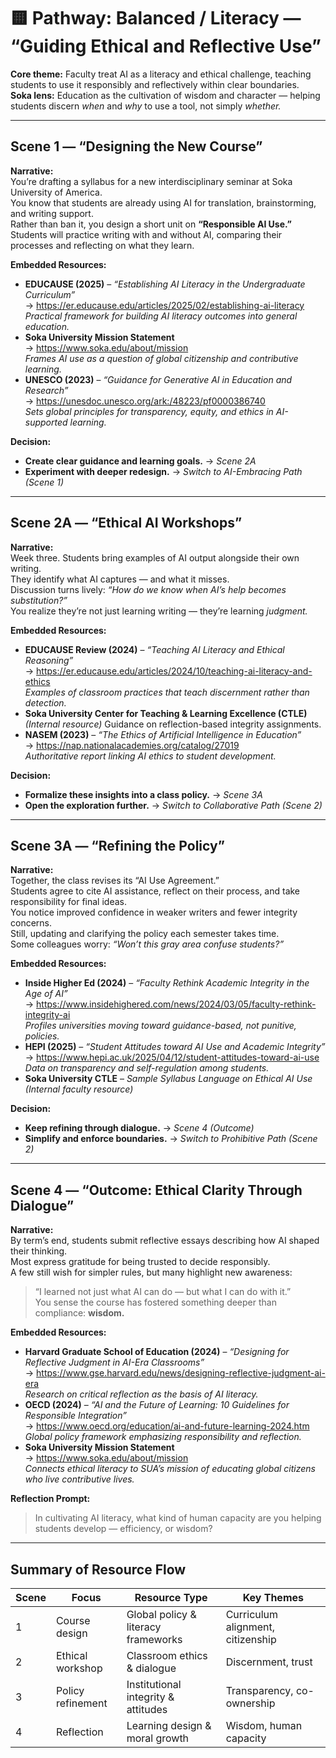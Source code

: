 # 🟨 Pathway: Balanced / Literacy — “Guiding Ethical and Reflective Use”

**Core theme:** Faculty treat AI as a literacy and ethical challenge, teaching students to use it responsibly and reflectively within clear boundaries.  
**Soka lens:** Education as the cultivation of wisdom and character — helping students discern *when* and *why* to use a tool, not simply *whether.*

---

## Scene 1 — “Designing the New Course”

**Narrative:**  
You’re drafting a syllabus for a new interdisciplinary seminar at Soka University of America.  
You know that students are already using AI for translation, brainstorming, and writing support.  
Rather than ban it, you design a short unit on **“Responsible AI Use.”**  
Students will practice writing with and without AI, comparing their processes and reflecting on what they learn.

**Embedded Resources:**  
- **EDUCAUSE (2025)** – *“Establishing AI Literacy in the Undergraduate Curriculum”*  
  → https://er.educause.edu/articles/2025/02/establishing-ai-literacy  
  *Practical framework for building AI literacy outcomes into general education.*  
- **Soka University Mission Statement**  
  → https://www.soka.edu/about/mission  
  *Frames AI use as a question of global citizenship and contributive learning.*  
- **UNESCO (2023)** – *“Guidance for Generative AI in Education and Research”*  
  → https://unesdoc.unesco.org/ark:/48223/pf0000386740  
  *Sets global principles for transparency, equity, and ethics in AI-supported learning.*

**Decision:**  
- **Create clear guidance and learning goals.** → *Scene 2A*  
- **Experiment with deeper redesign.** → *Switch to AI-Embracing Path (Scene 1)*  

---

## Scene 2A — “Ethical AI Workshops”

**Narrative:**  
Week three. Students bring examples of AI output alongside their own writing.  
They identify what AI captures — and what it misses.  
Discussion turns lively: *“How do we know when AI’s help becomes substitution?”*  
You realize they’re not just learning writing — they’re learning *judgment.*

**Embedded Resources:**  
- **EDUCAUSE Review (2024)** – *“Teaching AI Literacy and Ethical Reasoning”*  
  → https://er.educause.edu/articles/2024/10/teaching-ai-literacy-and-ethics  
  *Examples of classroom practices that teach discernment rather than detection.*  
- **Soka University Center for Teaching & Learning Excellence (CTLE)**  
  *(Internal resource)* Guidance on reflection-based integrity assignments.  
- **NASEM (2023)** – *“The Ethics of Artificial Intelligence in Education”*  
  → https://nap.nationalacademies.org/catalog/27019  
  *Authoritative report linking AI ethics to student development.*

**Decision:**  
- **Formalize these insights into a class policy.** → *Scene 3A*  
- **Open the exploration further.** → *Switch to Collaborative Path (Scene 2)*  

---

## Scene 3A — “Refining the Policy”

**Narrative:**  
Together, the class revises its “AI Use Agreement.”  
Students agree to cite AI assistance, reflect on their process, and take responsibility for final ideas.  
You notice improved confidence in weaker writers and fewer integrity concerns.  
Still, updating and clarifying the policy each semester takes time.  
Some colleagues worry: *“Won’t this gray area confuse students?”*

**Embedded Resources:**  
- **Inside Higher Ed (2024)** – *“Faculty Rethink Academic Integrity in the Age of AI”*  
  → https://www.insidehighered.com/news/2024/03/05/faculty-rethink-integrity-ai  
  *Profiles universities moving toward guidance-based, not punitive, policies.*  
- **HEPI (2025)** – *“Student Attitudes toward AI Use and Academic Integrity”*  
  → https://www.hepi.ac.uk/2025/04/12/student-attitudes-toward-ai-use  
  *Data on transparency and self-regulation among students.*  
- **Soka University CTLE** – *Sample Syllabus Language on Ethical AI Use*  
  *(Internal faculty resource)*

**Decision:**  
- **Keep refining through dialogue.** → *Scene 4 (Outcome)*  
- **Simplify and enforce boundaries.** → *Switch to Prohibitive Path (Scene 2)*  

---

## Scene 4 — “Outcome: Ethical Clarity Through Dialogue”

**Narrative:**  
By term’s end, students submit reflective essays describing how AI shaped their thinking.  
Most express gratitude for being trusted to decide responsibly.  
A few still wish for simpler rules, but many highlight new awareness:  
> “I learned not just what AI can do — but what I can do with it.”  
You sense the course has fostered something deeper than compliance: **wisdom.**

**Embedded Resources:**  
- **Harvard Graduate School of Education (2024)** – *“Designing for Reflective Judgment in AI-Era Classrooms”*  
  → https://www.gse.harvard.edu/news/designing-reflective-judgment-ai-era  
  *Research on critical reflection as the basis of AI literacy.*  
- **OECD (2024)** – *“AI and the Future of Learning: 10 Guidelines for Responsible Integration”*  
  → https://www.oecd.org/education/ai-and-future-learning-2024.htm  
  *Global policy framework emphasizing responsibility and reflection.*  
- **Soka University Mission Statement**  
  → https://www.soka.edu/about/mission  
  *Connects ethical literacy to SUA’s mission of educating global citizens who live contributive lives.*

**Reflection Prompt:**  
> In cultivating AI literacy, what kind of human capacity are you helping students develop — efficiency, or wisdom?

---

## Summary of Resource Flow

| Scene | Focus | Resource Type | Key Themes |
|--------|--------|----------------|-------------|
| 1 | Course design | Global policy & literacy frameworks | Curriculum alignment, citizenship |
| 2 | Ethical workshop | Classroom ethics & dialogue | Discernment, trust |
| 3 | Policy refinement | Institutional integrity & attitudes | Transparency, co-ownership |
| 4 | Reflection | Learning design & moral growth | Wisdom, human capacity |
